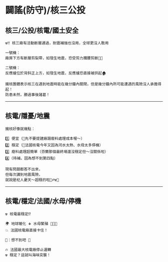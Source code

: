 # 闢謠(防守)/核三公投

## 核三/公投/核電/國土安全

```
☢️‼️ 核三廠有活動斷層通過，耐震補強也沒用，全球更沒人敢用

一號機：
廠房下方有斷層剪裂帶，如發生地震，恐受剪力攔腰剪斷⛓️‍💥

二號機：
反應爐位於背斜正上方，如發生地震，反應爐恐直接被拱起🏚️

擁核團體表示核三在遇到地震時能在幾分鐘內關閉，但是幾分鐘內所可能遭遇的風險沒人承擔得起！
防患未然，勝過事後諸葛！
```

---

## 核電/隱憂/地震

```
擁核好像就幾點：
⠀⠀⠀⠀⠀⠀⠀⠀⠀⠀⠀⠀⠀⠀⠀
1️⃣ 便宜（🤫先不要提建廠跟廢料處理成本喔～）
2️⃣ 穩定（🥵法國核電今年又因為河水太熱、水母太多停機）
3️⃣ 廢料處理超簡單（芬蘭那個最終場還沒穩定但～沒關係啦）
4️⃣（待補，因為想不到第四點）
⠀⠀⠀⠀⠀⠀⠀⠀⠀⠀⠀⠀⠀⠀⠀
現有問題都答不出來，
但每次講到地震風險，
就說是杞人憂天～超穩的啦💁‍♂️☢️💅
```

---

## 核電/穩定/法國/水母/停機

```
☢️ 核電最穩定⁉️
⠀⠀⠀⠀⠀⠀⠀⠀⠀⠀⠀⠀⠀⠀⠀
🌍 地球暖化 ➕ 水母繁殖 🪼🪼🪼
💥 法國核電廠直接卡住！
⠀⠀⠀⠀⠀⠀⠀⠀⠀⠀⠀⠀⠀⠀⠀
🪼：想不到吧 💅
⠀⠀⠀⠀⠀⠀⠀⠀⠀⠀⠀⠀⠀⠀⠀
🔥 法國最大核電廠停止運轉
☢️ 穩定？這就叫海味突襲！
```